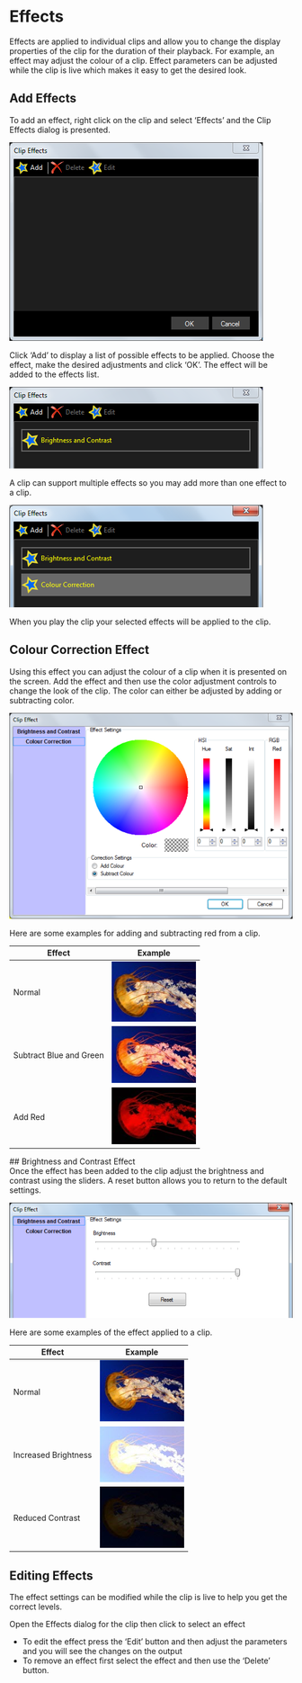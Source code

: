 # Effects

Effects are applied to individual clips and allow you to change the display properties of the clip for the duration of their playback. For example, an effect may adjust the colour of a clip. Effect parameters can be adjusted while the clip is live which makes it easy to get the desired look.

## Add Effects
To add an effect, right click on the clip and select ‘Effects’ and the Clip Effects dialog is presented.

![](../../images/clip-effects.png)

Click ‘Add’ to display a list of possible effects to be applied. Choose the effect, make the desired adjustments and click ‘OK’. The effect will be added to the effects list.

![](../../images/clip-effects-list1.png)

A clip can support multiple effects so you may add more than one effect to a clip.

![](../../images/clip-effects-list2.png)

When you play the clip your selected effects will be applied to the clip. 

## Colour Correction Effect  
Using this effect you can adjust the colour of a clip when it is presented on the screen. Add the effect and then use the color adjustment controls to change the look of the clip. The color can either be adjusted by adding or subtracting color.

![](../../images/clip-effects-colour.png)  

Here are some examples for adding and subtracting red from a clip.

|Effect|Example|
|-|-|
|Normal|![](../../images/img_35.jpg)|
|Subtract Blue and Green|![](../../images/img_37.jpg)|
|Add Red|![](../../images/img_36.jpg)|

## Brightness and Contrast Effect  
Once the effect has been added to the clip adjust the brightness and contrast using the sliders. A reset button allows you to return to the default settings. 

![](../../images/clip-effects-brightness.png)

Here are some examples of the effect applied to a clip.

|Effect|Example|
|-|-|
|Normal|![](../../images/img_39.jpg)|
|Increased Brightness|![](../../images/img_40.jpg)|
|Reduced Contrast|![](../../images/img_41.jpg)|

## Editing Effects
The effect settings can be modified while the clip is live to help you get the correct levels. 

Open the Effects dialog for the clip then click to select an effect
- To edit the effect press the ‘Edit’ button and then adjust the parameters and you will see the changes on the output
- To remove an effect first select the effect and then use the ‘Delete’ button.